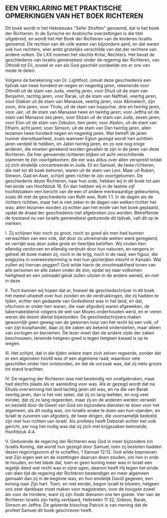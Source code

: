 ## EEN VERKLARING MET PRAKTISCHE OPMERKINGEN VAN HET BOEK RICHTEREN

Dit boek wordt in het Hebreeuws "Sefer Shoftim" genoemd, dat is het boek der Richteren. In de Syrische en Arabische overzettingen is die titel uitgebreid, en wordt het Het Boek der Richteren van de kinderen Israëls genoemd. De rechten van dit volk waren van bijzondere aard, en dat waren ook hun rechters, wier ambt grotelijks verschilde van dat der rechtere van andere volken. De LXX noemen het slechts Kritai, Rechters. Het bevat de geschiedenis van Israëls gemenebest onder de regering der Richteren, van Othniël tot Eli, zoveel er van als God geschikt oordeelde om er ons van mede te delen. 

Volgens de berekening van Dr. Lightfoot, omvat deze geschiedenis een tijdvak van twee honderd en negen en negentig jaren, rekenende voor Othniël uit de stam van Juda, veertig jaren, voor Ehud uit de stam van Benjamin, tachtig jaren, voor Barak, uit de stam van Nafthali, veertig jaren, voor Gideon uit de stam van Manasse, veertig jaren, voor Abimelech, zijn zoon, drie jaren, voor Thola, uit de stam van Issaschar, drie en twintig jaren, voor Jair, uit de stam van Manasse twee en twintig jaren; voor Jeftha uit de stam van Manasse zes jaren, voor Ebzan uit de stam van Juda, zeven jaren; voor Elon uit de stam van Zebulon, tien jaren; voor Abdon, uit de stam van Efraïm, acht jaren; voor Simson, uit de stam van Dan twintig jaren, allen tezamen twee honderd negen en negentig jaren. Wat betreft de jaren hunner dienstbaarheid, zoals wanneer Eglon gezegd wordt hen achttien jaren verdekt te hebben, en Jabin twintig jaren, en zo ook nog enige anderen, die moeten gerekend worden gevallen te zijn in de jaren van deze Richteren. De hier genoemde richteren blijken uit acht verschillende stammen te zijn voortgekomen; die eer was aldus over allen verspreid totdat zij zich eindelijk concentreerde in Juda. Eli en Samuel, de twee richteren, die niet tot dit boek behoren, waren uit de stam van Levi. Maar uit Ruben, Simeon, Gad en Aser, schijnt geen richter te zijn voortgekomen. De geschiedenis dezer Richteren, naar hun orde, hebben wij in dit boek tot aan het einde van Hoofdstuk 16. En dan hebben wij in de laatste vijf hoofdstukken een bericht van de een of andere merkwaardige gebeurtenis, zoals dit met de geschiedenis van Ruth was, Ruth 1:1. In de dagen als de richters richtten, maar het is niet zeker in de dagen van welken richter het was; allen tezamen worden zij echter aan het einde van het boek geplaatst, opdat de draad der geschiedenis niet afgebroken zou worden. Betreffende de toestand nu van Israëls gemenebest gedurende dit tijdvak, valt dit op te merken:

I. Zij schijnen hier noch zo groot, noch zo goed als men had kunnen verwachten van een volk, dat door zo uitnemende wetten werd geregeerd, en verrijkt was door zulke grote en heerlijke beloften. Wij vinden hen ellendig verdorven en ellendig verdrukt door hun naburen, en nergens in geheel dit boek maken zij, noch in de krijg, noch in de raad, een figuur, die enigszins in overeenstemming is met hun glorierijken intocht in Kanaän. Wat zullen wij hiervan zeggen? God wilde hierin de onvolmaaktheid tonen van alle personen en alle zaken onder de zon, opdat wij naar volkomen heiligheid en een volmaakt geluk zullen uitzien in de andere wereld, en niet in deze. 

II. Toch kunnen wij hopen dat er, hoewel de geschiedschrijver in dit boek het meest uitweidt over hun zonden en de verdrukkingen, die zij hadden te lijden, echter een gedaante van Godsdienst was in het land, en dat, ofschoon er onder hen waren, die naar afgoderij waren afgeweken, de tabernakeldienst volgens de wet van Mozes onderhouden werd, en er veren weren die dezen dienst bijwoonden. De geschiedschrijvers maken gewoonlijk geen gewag van de gewonen loop van het recht bij een volk, of van zijn koophandel, daar zij die zaken als bekend onderstellen, maar alleen van oorlogen en beroerten. De lezer moet dan de andere zijde der zaken beschouwen, teneinde hetgeen goed is tegen hetgeen kwaad is op te wegen. 

III. Het schijnt, dat in die tijden iedere stam zich zelven regeerde, zonder dat er een algemeen hoofd was of een algemene raad, waardoor vele geschillen onder hen ontstonden, en dat de oorzaak was, dat zij niets groots tot stand brachten. 

IV. De regering der Richteren was niet bestendig ren onafgebroken, maar had slechts plaats als er aanleiding voor was. Als er gezegd wordt dat na Ehuds overwinning het land tachtig jaren stil was, en na die van Barak veertig jaren, dan is het niet zeker, dat zij zo lang leefden, en nog veel minder, dat zij zo lang regeerden, maar zij en de anderen werden verwekt en bezield door de Geest van God om bijzondere diensten te doen voor het algemeen, als dit nodig was, om Israëls wrake te doen aan hun vijanden, en Israël te zuiveren van afgoderij, de twee dingen, die voornamelijk bedoeld zijn met hun richten van Israël. Als profetes heeft Deborah echter het volk gericht, eer nog het nodig was dat zij zich met krijgszaken bemoeide, Hoofdstuk 4:4. 

V. Gedurende de regering der Richteren was God in meer bijzondere zin Israëls Koning, dat wordt hun gezegd door Samuel, toen zij besloten hadden dezen regeringsvorm af te schaffen, 1 Samuel 12:12. God wilde beproeven wat Zijn eigen wet en de inzettingen daarvan doen zouden, om hen in orde te houden, en het bleek dat, toen er geen koning meer was in Israël een iegelijk deed wat recht was in zijne ogen; daarom heeft Hij tegen het einde van dien tijd de regering der Richteren bestendiger en meer algemeen gemaakt dan zij in de beginne was, en hun eindelijk David gegeven, een koning naar Zijn hart. Toen, en niet eerder, begon Israël te bloeien, hetgeen ons zeer dankbaar moet maken voor magistraten, voor de hoogste zowel als voor de mindere, want zij zijn Gods dienaren ons ten goede. Vier van de Richteren Israëls zijn heilig verklaard, Hebreeën 11:32, Gideon, Barak, Simson en Jeftha. De geleerde bisschop Patrick is van mening dat de profeet Samuel dit boek geschreven heeft. 

 
